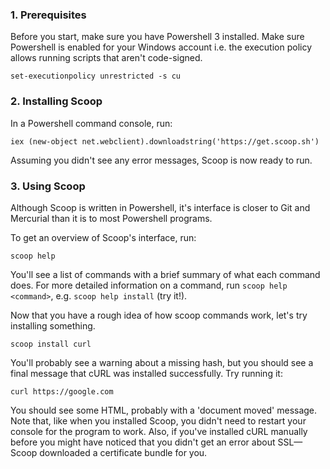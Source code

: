 ### 1. Prerequisites
Before you start, make sure you have Powershell 3 installed. Make sure Powershell is enabled for your Windows account i.e. the execution policy allows running scripts that aren't code-signed.

    set-executionpolicy unrestricted -s cu

### 2. Installing Scoop
In a Powershell command console, run:

    iex (new-object net.webclient).downloadstring('https://get.scoop.sh')

Assuming you didn't see any error messages, Scoop is now ready to run.

### 3. Using Scoop
Although Scoop is written in Powershell, it's interface is closer to Git and Mercurial than it is to most Powershell programs.

To get an overview of Scoop's interface, run:

    scoop help

You'll see a list of commands with a brief summary of what each command does. For more detailed information on a command, run `scoop help <command>`, e.g. `scoop help install` (try it!).

Now that you have a rough idea of how scoop commands work, let's try installing something.

    scoop install curl

You'll probably see a warning about a missing hash, but you should see a final message that cURL was installed successfully. Try running it:

    curl https://google.com

You should see some HTML, probably with a 'document moved' message. Note that, like when you installed Scoop, you didn't need to restart your console for the program to work. Also, if you've installed cURL manually before you might have noticed that you didn't get an error about SSL—Scoop downloaded a certificate bundle for you.